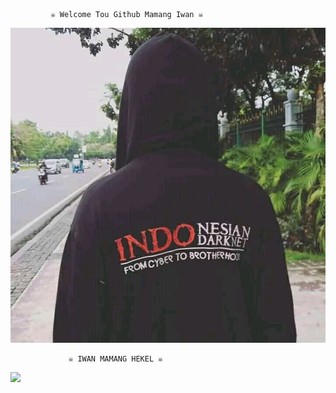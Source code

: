  
             ☠️ Welcome Tou Github Mamang Iwan ☠️

<img src="https://github.com/IWAN-404/IWAN-404/blob/main/IWAN%20MAMANG%20HEKEL/FB_IMG_16151794358606576.jpg">









                 ☠️ IWAN MAMANG HEKEL ☠️

 

<img src="https://giffiles.alphacoders.com/120/120248.gif">

